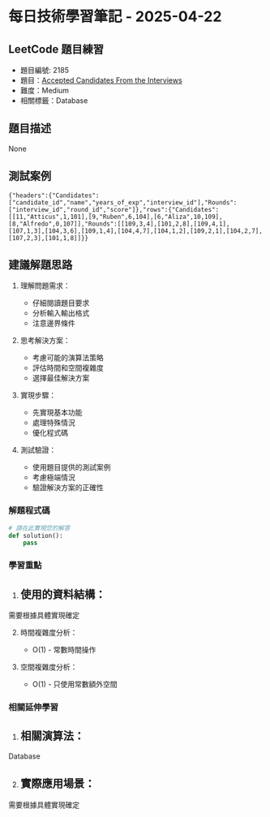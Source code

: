 # 每日技術學習筆記 - 2025-04-22

## LeetCode 題目練習
- 題目編號: 2185
- 題目：[Accepted Candidates From the Interviews](https://leetcode.com/problems/accepted-candidates-from-the-interviews)
- 難度：Medium
- 相關標籤：Database

## 題目描述
None

## 測試案例
```
{"headers":{"Candidates":["candidate_id","name","years_of_exp","interview_id"],"Rounds":["interview_id","round_id","score"]},"rows":{"Candidates":[[11,"Atticus",1,101],[9,"Ruben",6,104],[6,"Aliza",10,109],[8,"Alfredo",0,107]],"Rounds":[[109,3,4],[101,2,8],[109,4,1],[107,1,3],[104,3,6],[109,1,4],[104,4,7],[104,1,2],[109,2,1],[104,2,7],[107,2,3],[101,1,8]]}}
```

## 建議解題思路
1. 理解問題需求：
   - 仔細閱讀題目要求
   - 分析輸入輸出格式
   - 注意邊界條件

2. 思考解決方案：
   - 考慮可能的演算法策略
   - 評估時間和空間複雜度
   - 選擇最佳解決方案

3. 實現步驟：
   - 先實現基本功能
   - 處理特殊情況
   - 優化程式碼

4. 測試驗證：
   - 使用題目提供的測試案例
   - 考慮極端情況
   - 驗證解決方案的正確性


### 解題程式碼
```python
# 請在此實現您的解答
def solution():
    pass
```

### 學習重點
1. 使用的資料結構：
   - 
需要根據具體實現確定

2. 時間複雜度分析：
   - O(1) - 常數時間操作

3. 空間複雜度分析：
   - O(1) - 只使用常數額外空間

### 相關延伸學習
1. 相關演算法：
   - 
Database

2. 實際應用場景：
   - 
需要根據具體實現確定
